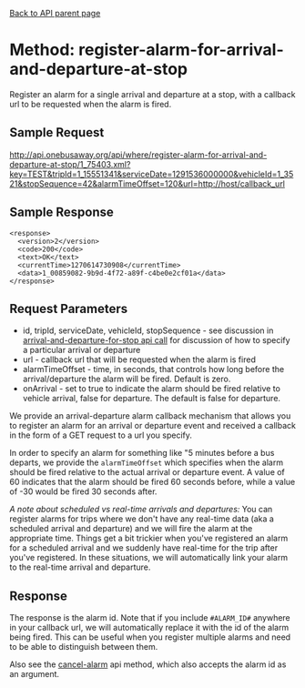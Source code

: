 [Back to API parent page](../index.html)

# Method: register-alarm-for-arrival-and-departure-at-stop

Register an alarm for a single arrival and departure at a stop, with a callback url to be requested when the alarm is fired.

## Sample Request

http://api.onebusaway.org/api/where/register-alarm-for-arrival-and-departure-at-stop/1_75403.xml?key=TEST&tripId=1_15551341&serviceDate=1291536000000&vehicleId=1_3521&stopSequence=42&alarmTimeOffset=120&url=http://host/callback_url

## Sample Response

    <response>
      <version>2</version>
      <code>200</code>
      <text>OK</text>
      <currentTime>1270614730908</currentTime>
      <data>1_00859082-9b9d-4f72-a89f-c4be0e2cf01a</data>
    </response>

## Request Parameters

* id, tripId, serviceDate, vehicleId, stopSequence - see discussion in [arrival-and-departure-for-stop api call](arrival-and-departure-for-stop.html) for discussion of how to specify a particular arrival or departure
* url - callback url that will be requested when the alarm is fired
* alarmTimeOffset - time, in seconds, that controls how long before the arrival/departure the alarm will be fired.  Default is zero.
* onArrival - set to true to indicate the alarm should be fired relative to vehicle arrival, false for departure.  The default is false for departure.

We provide an arrival-departure alarm callback mechanism that allows you to register an alarm for an arrival or departure event and received a callback in the form of a GET request to a url you specify.

In order to specify an alarm for something like "5 minutes before a bus departs, we provide the `alarmTimeOffset` which specifies when the alarm should be fired relative to the actual arrival or departure event.  A value of 60 indicates that the alarm should be fired 60 seconds before, while a value of -30 would be fired 30 seconds after.

*A note about scheduled vs real-time arrivals and departures:*  You can register alarms for trips where we don't have any real-time data (aka a scheduled arrival and departure) and we will fire the alarm at the appropriate time.  Things get a bit trickier when you've registered an alarm for a scheduled arrival and we suddenly have real-time for the trip after you've registered.  In these situations, we will automatically link your alarm to the real-time arrival and departure.

## Response

The response is the alarm id.  Note that if you include `#ALARM_ID#` anywhere in your callback url, we will automatically replace it with the id of the alarm being fired.  This can be useful when you register multiple alarms and need to be able to distinguish between them.

Also see the [cancel-alarm](cancel-alarm.html) api method, which also accepts the alarm id as an argument.